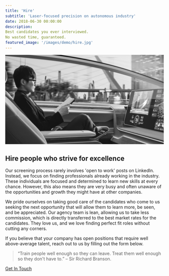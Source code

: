 ```yaml
---
title: 'Hire'
subtitle: 'Laser-focused precision on autonomous industry'
date: 2018-06-30 00:00:00
description: 
Best candidates you ever interviewed.
No wasted time, guaranteed.
featured_image: '/images/demo/hire.jpg'
---
```


![](/images/demo/hire-2.jpg)

## Hire people who strive for excellence 

Our screening process rarely involves 'open to work' posts on LinkedIn. Instead, we focus on finding professionals already working in the industry. These individuals are focused and determined to learn new skills at every chance. However, this also means they are very busy and often unaware of the opportunities and growth they might have at other companies. 


We pride ourselves on taking good care of the candidates who come to us seeking the next opportunity that will allow them to learn more, be seen, and be appreciated. Our agency team is lean, allowing us to take less commission, which is directly transferred to the best market rates for the candidates. They love us, and we love finding perfect fit roles without cutting any corners. 


If you believe that your company has open positions that require well above-average talent, reach out to us by filling out the form below. 


> “Train people well enough so they can leave. Treat them well enough so they don't have to.” 
– Sir Richard Branson. 

<a href="https://jekyllthemes.io/theme/personal-website-jekyll-theme" class="button button--large">Get In Touch</a>

